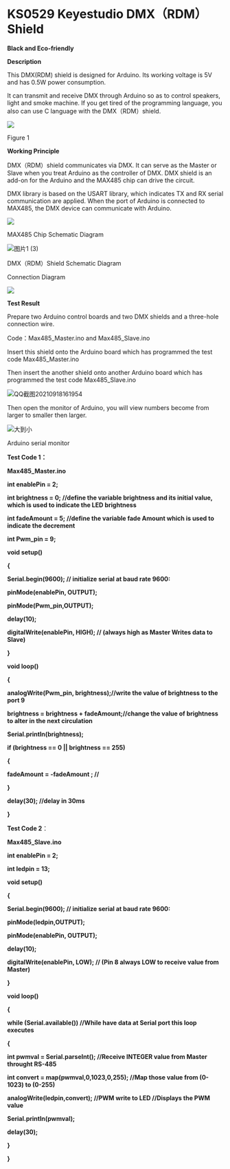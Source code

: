 #  **KS0529 Keyestudio DMX（RDM）Shield**

**Black and Eco-friendly**

**Description**

This DMX(RDM) shield is designed for Arduino. Its working voltage is 5V and has
0.5W power consumption.

It can transmit and receive DMX through Arduino so as to control speakers, light
and smoke machine. If you get tired of the programming language, you also can
use C language with the DMX（RDM）shield.

![](KS0529/media/ad4c5dc4e8760b070dfaac4fa198e621.jpeg)

Figure 1

**Working Principle**

DMX（RDM）shield communicates via DMX. It can serve as the Master or Slave when
you treat Arduino as the controller of DMX. DMX shield is an add-on for the
Arduino and the MAX485 chip can drive the circuit.

DMX library is based on the USART library, which indicates TX and RX serial
communication are applied. When the port of Arduino is connected to MAX485, the
DMX device can communicate with Arduino.

![](KS0529/media/0602db7d05c6f0de8fb3a589cabd8f41.png)

MAX485 Chip Schematic Diagram

![图片1 (3)](KS0529/media/7e67cd19519637abe7541822fec7febf.jpeg)

DMX（RDM）Shield Schematic Diagram

Connection Diagram

![](KS0529/media/78743f42f040a6b697aa84ebf35e7177.jpeg)

**Test Result**

Prepare two Arduino control boards and two DMX shields and a three-hole
connection wire.

Code：Max485_Master.ino and Max485_Slave.ino

Insert this shield onto the Arduino board which has programmed the test code
Max485_Master.ino

Then insert the another shield onto another Arduino board which has programmed
the test code Max485_Slave.ino

![QQ截图20210918161954](KS0529/media/ea6912f93c3c1ce6a469b99afd349216.png)

Then open the monitor of Arduino, you will view numbers become from larger to
smaller then larger.

![大到小](KS0529/media/bfb6daa3caf7ad768414b72a1e3b4fc0.png)

Arduino serial monitor

**Test Code 1：**

**Max485_Master.ino**

**int enablePin = 2;**

**int brightness = 0; //define the variable brightness and its initial value,
which is used to indicate the LED brightness**

**int fadeAmount = 5; //define the variable fade Amount which is used to
indicate the decrement**

**int Pwm_pin = 9;**

**void setup()**

**{**

**Serial.begin(9600); // initialize serial at baud rate 9600:**

**pinMode(enablePin, OUTPUT);**

**pinMode(Pwm_pin,OUTPUT);**

**delay(10);**

**digitalWrite(enablePin, HIGH); // (always high as Master Writes data to
Slave)**

**}**

**void loop()**

**{**

**analogWrite(Pwm_pin, brightness);//write the value of brightness to the port
9**

**brightness = brightness + fadeAmount;//change the value of brightness to alter
in the next circulation**

**Serial.println(brightness);**

**if (brightness == 0 \|\| brightness == 255)**

**{**

**fadeAmount = -fadeAmount ; //**

**}**

**delay(30); //delay in 30ms**

**}**

**Test Code 2**：

**Max485_Slave.ino**

**int enablePin = 2;**

**int ledpin = 13;**

**void setup()**

**{**

**Serial.begin(9600); // initialize serial at baud rate 9600:**

**pinMode(ledpin,OUTPUT);**

**pinMode(enablePin, OUTPUT);**

**delay(10);**

**digitalWrite(enablePin, LOW); // (Pin 8 always LOW to receive value from
Master)**

**}**

**void loop()**

**{**

**while (Serial.available()) //While have data at Serial port this loop
executes**

**{**

**int pwmval = Serial.parseInt(); //Receive INTEGER value from Master throught
RS-485**

**int convert = map(pwmval,0,1023,0,255); //Map those value from (0-1023) to
(0-255)**

**analogWrite(ledpin,convert); //PWM write to LED //Displays the PWM value**

**Serial.println(pwmval);**

**delay(30);**

**}**

**}**

 
